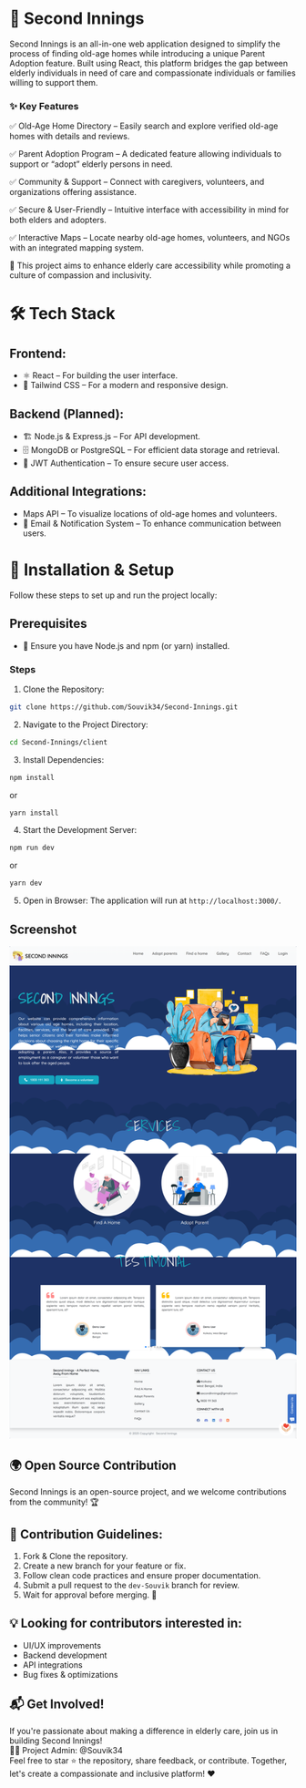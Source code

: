 # 🌟 Second Innings

Second Innings is an all-in-one web application designed to simplify the process of finding old-age homes while introducing a unique Parent Adoption feature. Built using React, this platform bridges the gap between elderly individuals in need of care and compassionate individuals or families willing to support them.

### ✨ Key Features

✅ Old-Age Home Directory – Easily search and explore verified old-age homes with details and reviews.

✅ Parent Adoption Program – A dedicated feature allowing individuals to support or “adopt” elderly persons in need.

✅ Community & Support – Connect with caregivers, volunteers, and organizations offering assistance.

✅ Secure & User-Friendly – Intuitive interface with accessibility in mind for both elders and adopters.

✅ Interactive Maps – Locate nearby old-age homes, volunteers, and NGOs with an integrated mapping system.

🚀 This project aims to enhance elderly care accessibility while promoting a culture of compassion and inclusivity.



# 🛠 Tech Stack

## Frontend:

- ⚛ React – For building the user interface.
- 🎨 Tailwind CSS – For a modern and responsive design.

## Backend (Planned):

- 🏗 Node.js & Express.js – For API development.
- 🗄 MongoDB or PostgreSQL – For efficient data storage and retrieval.
- 🔐 JWT Authentication – To ensure secure user access.

## Additional Integrations:

-  Maps API – To visualize locations of old-age homes and volunteers.
- 📩 Email & Notification System – To enhance communication between users.

# 🚀 Installation & Setup
Follow these steps to set up and run the project locally:

## Prerequisites
- 📌 Ensure you have Node.js and npm (or yarn) installed.

### Steps
1. Clone the Repository:
```sh
git clone https://github.com/Souvik34/Second-Innings.git
```
2. Navigate to the Project Directory:

```sh 
cd Second-Innings/client
```
3. Install Dependencies:
```sh
npm install
```
or
```sh
yarn install
```
4. Start the Development Server:
```sh
npm run dev
```
or
```sh
yarn dev
```
5. Open in Browser:
The application will run at ```http://localhost:3000/```.


## Screenshot
![ScreenShot for Desktop devices](Screenshots/localhost_5173_.png)


## 🌍 Open Source Contribution

Second Innings is an open-source project, and we welcome contributions from the community! 🏆

## 📜 Contribution Guidelines:

1. Fork & Clone the repository.
2. Create a new branch for your feature or fix.
3. Follow clean code practices and ensure proper documentation.
4. Submit a pull request to the ```dev-Souvik``` branch for review.
5. Wait for approval before merging. 🚀

## 💡 Looking for contributors interested in:

- UI/UX improvements
- Backend development
- API integrations
- Bug fixes & optimizations

## 📬 Get Involved!

If you're passionate about making a difference in elderly care, join us in building Second Innings!
<br> 👨‍💻 Project Admin: @Souvik34 
<br>
Feel free to star ⭐ the repository, share feedback, or contribute. Together, let's create a compassionate and inclusive platform! ❤️
